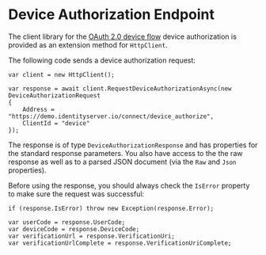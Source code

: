 Device Authorization Endpoint
=============================

The client library for the [OAuth 2.0 device
flow](https://tools.ietf.org/html/rfc7662) device authorization is
provided as an extension method for `HttpClient`.

The following code sends a device authorization request:

```
var client = new HttpClient();

var response = await client.RequestDeviceAuthorizationAsync(new DeviceAuthorizationRequest
{
    Address = "https://demo.identityserver.io/connect/device_authorize",
    ClientId = "device"
});
```

The response is of type `DeviceAuthorizationResponse` and has properties
for the standard response parameters. You also have access to the the
raw response as well as to a parsed JSON document (via the `Raw` and
`Json` properties).

Before using the response, you should always check the `IsError`
property to make sure the request was successful:

```
if (response.IsError) throw new Exception(response.Error);

var userCode = response.UserCode;
var deviceCode = response.DeviceCode;
var verificationUrl = response.VerificationUri;
var verificationUrlComplete = response.VerificationUriComplete;
```

